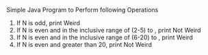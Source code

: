 Simple Java Program to Perform following Operations

1) If N is odd, print Weird
2) If N is even and in the inclusive range of (2-5) to , print Not Weird
3) If N is even and in the inclusive range of (6-20) to , print Weird
4) If N is even and greater than 20, print Not Weird
